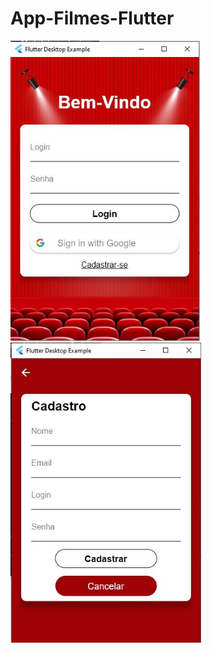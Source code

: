 # App-Filmes-Flutter

<img src="screenshots/login2.JPG" height="480px" >
<img src="screenshots/cadastro2.JPG" height="480px" >

